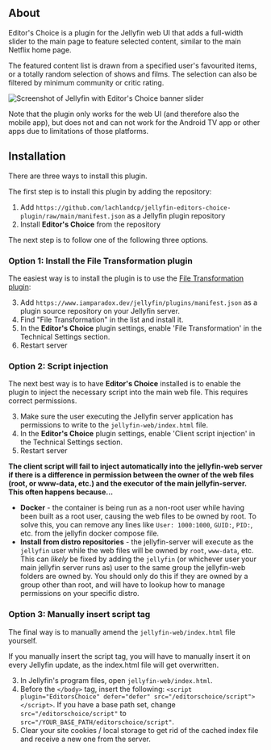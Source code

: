 ## About
Editor's Choice is a plugin for the Jellyfin web UI that adds a full-width slider to the main page to feature selected content, similar to the main Netflix home page.

The featured content list is drawn from a specified user's favourited items, or a totally random selection of shows and films. The selection can also be filtered by minimum community or critic rating.

![Screenshot of Jellyfin with Editor's Choice banner slider](https://github.com/lachlandcp/jellyfin-editors-choice-plugin/blob/main/example.png?raw=true)

Note that the plugin only works for the web UI (and therefore also the mobile app), but does not and can not work for the Android TV app or other apps due to limitations of those platforms.

## Installation
There are three ways to install this plugin.

The first step is to install this plugin by adding the repository:

1. Add `https://github.com/lachlandcp/jellyfin-editors-choice-plugin/raw/main/manifest.json` as a Jellyfin plugin repository
2. Install **Editor's Choice** from the repository

The next step is to follow one of the following three options.

### Option 1: Install the File Transformation plugin
The easiest way is to install the plugin is to use the [File Transformation plugin](https://github.com/IAmParadox27/jellyfin-plugin-file-transformation):

3. Add `https://www.iamparadox.dev/jellyfin/plugins/manifest.json` as a plugin source repository on your Jellyfin server.
4. Find "File Transformation" in the list and install it.
5. In the **Editor's Choice** plugin settings, enable 'File Transformation' in the Technical Settings section.
6. Restart server

### Option 2: Script injection
The next best way is to have **Editor's Choice** installed is to enable the plugin to inject the necessary script into the main web file. This requires correct permissions.

3. Make sure the user executing the Jellyfin server application has permissions to write to the `jellyfin-web/index.html` file.
4. In the **Editor's Choice** plugin settings, enable 'Client script injection' in the Technical Settings section.
5. Restart server

**The client script will fail to inject automatically into the jellyfin-web server if there is a difference in permission between the owner of the web files (root, or www-data, etc.) and the executor of the main jellyfin-server. This often happens because...**
* **Docker** - the container is being run as a non-root user while having been built as a root user, causing the web files to be owned by root. To solve this, you can remove any lines like `User: 1000:1000`, `GUID:`, `PID:`, etc. from the jellyfin docker compose file.
* **Install from distro repositories** - the jellyfin-server will execute as the `jellyfin` user while the web files will be owned by `root`, `www-data`, etc. This can *likely* be fixed by adding the `jellyfin` (or whichever user your main jellyfin server runs as) user to the same group the jellyfin-web folders are owned by. You should only do this if they are owned by a group other than root, and will have to lookup how to manage permissions on your specific distro.

### Option 3: Manually insert script tag
The final way is to manually amend the `jellyfin-web/index.html` file yourself.

If you manually insert the script tag, you will have to manually insert it on every Jellyfin update, as the index.html file will get overwritten.

3. In Jellyfin's program files, open `jellyfin-web/index.html`.
4. Before the `</body>` tag, insert the following: `<script plugin="EditorsChoice" defer="defer" src="/editorschoice/script"></script>`. If you have a base path set, change `src="/editorschoice/script"` to `src="/YOUR_BASE_PATH/editorschoice/script"`.
5. Clear your site cookies / local storage to get rid of the cached index file and receive a new one from the server.
